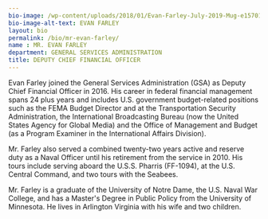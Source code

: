 ```yaml
---
bio-image: /wp-content/uploads/2018/01/Evan-Farley-July-2019-Mug-e1570133089440.jpg
bio-image-alt-text: EVAN FARLEY
layout: bio
permalink: /bio/mr-evan-farley/
name : MR. EVAN FARLEY
department: GENERAL SERVICES ADMINISTRATION
title: DEPUTY CHIEF FINANCIAL OFFICER
---
```

   Evan Farley joined the General Services Administration (GSA) as Deputy Chief Financial Officer in 2016. His career in federal financial management spans 24 plus years and includes U.S. government budget-related positions such as the FEMA Budget Director and at the Transportation Security Administration, the International Broadcasting Bureau (now the United States Agency for Global Media) and the Office of Management and Budget (as a Program Examiner in the International Affairs Division).
             
   Mr. Farley also served a combined twenty-two years active and reserve duty as a Naval Officer until his retirement from the service in 2010. His tours include serving aboard the U.S.S. Pharris (FF-1094), at the U.S. Central Command, and two tours with the Seabees.
             
   Mr. Farley is a graduate of the University of Notre Dame, the U.S. Naval War College, and has a Master's Degree in Public Policy from the University of Minnesota. He lives in Arlington Virginia with his wife and two children.


